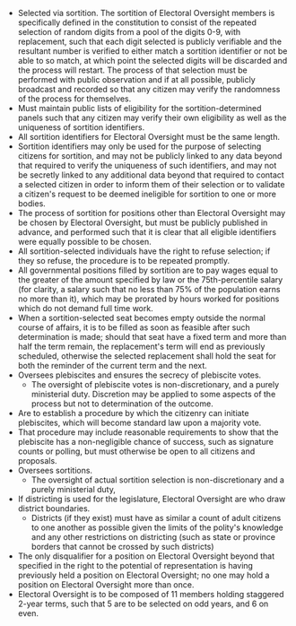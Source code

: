 - Selected via sortition. The sortition of Electoral Oversight members is specifically defined in the constitution to consist of the repeated selection of random digits from a pool of the digits 0-9, with replacement, such that each digit selected is publicly verifiable and the resultant number is verified to either match a sortition identifier or not be able to so match, at which point the selected digits will be discarded and the process will restart. The process of that selection must be performed with public observation and if at all possible, publicly broadcast and recorded so that any citizen may verify the randomness of the process for themselves.
- Must maintain public lists of eligibility for the sortition-determined panels such that any citizen may verify their own eligibility as well as the uniqueness of sortition identifiers.
- All sortition identifiers for Electoral Oversight must be the same length.
- Sortition identifiers may only be used for the purpose of selecting citizens for sortition, and may not be publicly linked to any data beyond that required to verify the uniqueness of such identifiers, and may not be secretly linked to any additional data beyond that required to contact a selected citizen in order to inform them of their selection or to validate a citizen's request to be deemed ineligible for sortition to one or more bodies.
- The process of sortition for positions other than Electoral Oversight may be chosen by Electoral Oversight, but must be publicly published in advance, and performed such that it is clear that all eligible identifiers were equally possible to be chosen.
- All sortition-selected individuals have the right to refuse selection; if they so refuse, the procedure is to be repeated promptly.
- All governmental positions filled by sortition are to pay wages equal to the greater of the amount specified by law or the 75th-percentile salary (for clarity, a salary such that no less than 75% of the population earns no more than it), which may be prorated by hours worked for positions which do not demand full time work.
- When a sortition-selected seat becomes empty outside the normal course of affairs, it is to be filled as soon as feasible after such determination is made; should that seat have a fixed term and more than half the term remain, the replacement's term will end as previously scheduled, otherwise the selected replacement shall hold the seat for both the reminder of the current term and the next.
- Oversees plebiscites and ensures the secrecy of plebiscite votes.
  - The oversight of plebiscite votes is non-discretionary, and a purely ministerial duty. Discretion may be applied to some aspects of the process but not to determination of the outcome.
- Are to establish a procedure by which the citizenry can initiate plebiscites, which will become standard law upon a majority vote.
- That procedure may include reasonable requirements to show that the plebiscite has a non-negligible chance of success, such as signature counts or polling, but must otherwise be open to all citizens and proposals.
- Oversees sortitions.
  - The oversight of actual sortition selection is non-discretionary and a purely ministerial duty,
- If districting is used for the legislature, Electoral Oversight are who draw district boundaries.
  - Districts (if they exist) must have as similar a count of adult citizens to one another as possible given the limits of the polity's knowledge and any other restrictions on districting (such as state or province borders that cannot be crossed by such districts)
- The only disqualifier for a position on Electoral Oversight beyond that specified in the right to the potential of representation is having previously held a position on Electoral Oversight; no one may hold a position on Electoral Oversight more than once.
- Electoral Oversight is to be composed of 11 members holding staggered 2-year terms, such that 5 are to be selected on odd years, and 6 on even.
